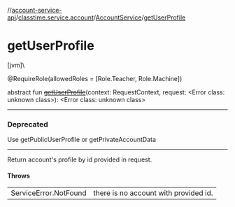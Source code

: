 //[account-service-api](../../../index.md)/[classtime.service.account](../index.md)/[AccountService](index.md)/[getUserProfile](get-user-profile.md)

# getUserProfile

[jvm]\

@RequireRole(allowedRoles = [Role.Teacher, Role.Machine])

abstract fun [~~getUserProfile~~](get-user-profile.md)(context: RequestContext, request: &lt;Error class: unknown class&gt;): &lt;Error class: unknown class&gt;

---

### Deprecated

Use getPublicUserProfile or getPrivateAccountData

---

Return account's profile by id provided in request.

#### Throws

| | |
|---|---|
| ServiceError.NotFound | there is no account with provided id. |
